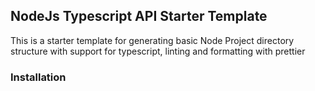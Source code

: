 ## NodeJs Typescript API Starter Template

This is a starter template for generating basic Node Project directory structure
with support for typescript, linting and formatting with prettier

### Installation

